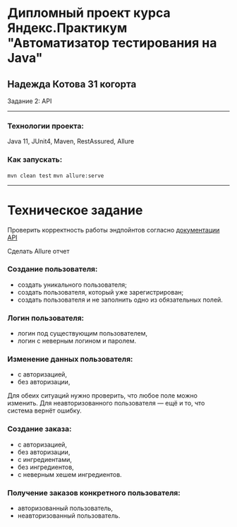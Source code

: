# Дипломный проект курса Яндекс.Практикум "Автоматизатор тестирования на Java"
## Надежда Котова 31 когорта
Задание 2: API
_____________________
### Технологии проекта:

Java 11, JUnit4, Maven, RestAssured, Allure

### Как запускать:

`mvn clean test`
`mvn allure:serve`

___________________________________________________________________________________
# Техническое задание

Проверить корректность работы эндпойнтов согласно [документации API](https://code.s3.yandex.net/qa-automation-engineer/java/cheatsheets/paid-track/diplom/api-documentation.pdf)

Сделать Allure отчет

### Создание пользователя:
- создать уникального пользователя;
- создать пользователя, который уже зарегистрирован;
- создать пользователя и не заполнить одно из обязательных полей.

### Логин пользователя:
- логин под существующим пользователем,
- логин с неверным логином и паролем.

### Изменение данных пользователя:
- с авторизацией,
- без авторизации,

Для обеих ситуаций нужно проверить, что любое поле можно изменить. Для неавторизованного пользователя — ещё и то, что система вернёт ошибку.

### Создание заказа:
- с авторизацией,
- без авторизации,
- с ингредиентами,
- без ингредиентов,
- с неверным хешем ингредиентов.

### Получение заказов конкретного пользователя:
- авторизованный пользователь,
- неавторизованный пользователь.